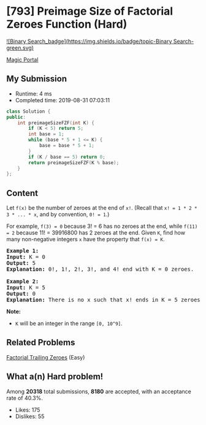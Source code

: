 # [793] Preimage Size of Factorial Zeroes Function (Hard)

[![Binary Search_badge](https://img.shields.io/badge/topic-Binary Search-green.svg)](https://leetcode.com/problems/preimage-size-of-factorial-zeroes-function/) 

[Magic Portal](https://leetcode.com/problems/preimage-size-of-factorial-zeroes-function/)

## My Submission

- Runtime: 4 ms
- Completed time: 2019-08-31 07:03:11

```cpp
class Solution {
public:
    int preimageSizeFZF(int K) {
        if (K < 5) return 5;
        int base = 1;
        while (base * 5 + 1 <= K) {
            base = base * 5 + 1;
        }
        if (K / base == 5) return 0;
        return preimageSizeFZF(K % base);
    }
};
```

## Content
<p>Let <code>f(x)</code> be the number of zeroes at the end of <code>x!</code>. (Recall that <code>x! = 1 * 2 * 3 * ... * x</code>, and by convention, <code>0! = 1</code>.)</p>

<p>For example, <code>f(3) = 0</code> because 3! = 6 has no zeroes at the end, while <code>f(11) = 2</code> because 11! = 39916800 has 2 zeroes at the end. Given <code>K</code>, find how many non-negative integers <code>x</code> have the property that <code>f(x) = K</code>.</p>

<pre>
<strong>Example 1:</strong>
<strong>Input:</strong> K = 0
<strong>Output:</strong> 5
<strong>Explanation:</strong> 0!, 1!, 2!, 3!, and 4! end with K = 0 zeroes.

<strong>Example 2:</strong>
<strong>Input:</strong> K = 5
<strong>Output:</strong> 0
<strong>Explanation:</strong> There is no x such that x! ends in K = 5 zeroes.
</pre>

<p><strong>Note:</strong></p>

<ul>
	<li><code>K</code> will be an integer in the range <code>[0, 10^9]</code>.</li>
</ul>


## Related Problems
[Factorial Trailing Zeroes](https://leetcode.com/problems/factorial-trailing-zeroes/) (Easy) <br>

## What a(n) Hard problem!
Among **20318** total submissions, **8180** are accepted, with an acceptance rate of 40.3%. <br>

- Likes: 175
- Dislikes: 55

